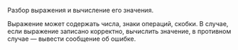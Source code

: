 Разбор выражения и вычисление его значения.

Выражение может содержать числа, знаки операций, скобки. 
В случае, если выражение записано корректно, вычислить значение, 
в противном случае — вывести сообщение об ошибке.
